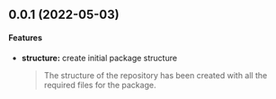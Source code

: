 ## 0.0.1 (2022-05-03)

#### Features

* **structure:** create initial package structure
  > The structure of the repository has been created with all the required files for the package.
